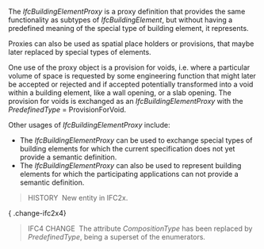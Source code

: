 ﻿The _IfcBuildingElementProxy_ is a proxy definition that provides the same functionality as subtypes of _IfcBuildingElement_, but without having a predefined meaning of the special type of building element, it represents.

Proxies can also be used as spatial place holders or provisions, that maybe later replaced by special types of elements.

One use of the proxy object is a provision for voids, i.e. where a particular volume of space is requested by some engineering function that might later be accepted or rejected and if accepted potentially transformed into a void within a building element, like a wall opening, or a slab opening. The provision for voids is exchanged as an _IfcBuildingElementProxy_ with the _PredefinedType_ = ProvisionForVoid.

Other usages of _IfcBuildingElementProxy_ include:

* The _IfcBuildingElementProxy_ can be used to exchange special types of building elements for which the current specification does not yet provide a semantic definition.
* The _IfcBuildingElementProxy_ can also be used to represent building elements for which the participating applications can not provide a semantic definition.

> HISTORY&nbsp; New entity in IFC2x.

{ .change-ifc2x4}
> IFC4 CHANGE&nbsp; The attribute _CompositionType_ has been replaced by _PredefinedType_, being a superset of the enumerators.
